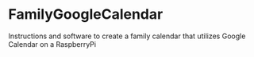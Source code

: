 # FamilyGoogleCalendar
Instructions and software to create a family calendar that utilizes Google Calendar on a RaspberryPi
